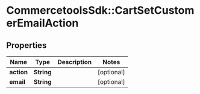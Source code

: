 # CommercetoolsSdk::CartSetCustomerEmailAction

## Properties
Name | Type | Description | Notes
------------ | ------------- | ------------- | -------------
**action** | **String** |  | [optional] 
**email** | **String** |  | [optional] 

